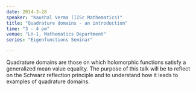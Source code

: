 ```yaml
---
date: 2014-3-28
speaker: "Kaushal Verma (IISc Mathematics)"
title: "Quadrature domains - an introduction"
time: "3 - 4 pm" 
venue: "LH-1, Mathematics Department"
series: "Eigenfunctions Seminar"

---
```

Quadrature domains are those on which holomorphic functions satisfy a generalized mean value equality. The purpose of this talk will be to reflect on the Schwarz reflection principle and to understand how it leads to examples of quadrature domains.
